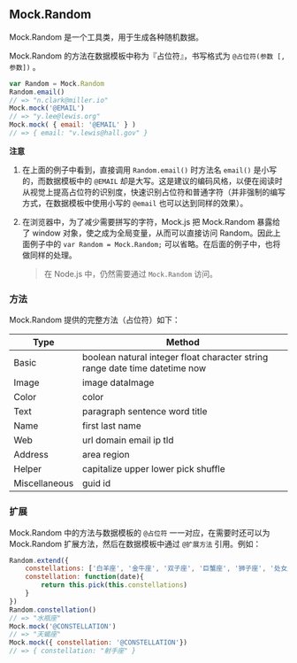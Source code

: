 ## Mock.Random

Mock.Random 是一个工具类，用于生成各种随机数据。

Mock.Random 的方法在数据模板中称为『占位符』，书写格式为 `@占位符(参数 [, 参数])` 。

```js
var Random = Mock.Random
Random.email()
// => "n.clark@miller.io"
Mock.mock('@EMAIL')
// => "y.lee@lewis.org"
Mock.mock( { email: '@EMAIL' } )
// => { email: "v.lewis@hall.gov" }
```

**注意**

1. 在上面的例子中看到，直接调用 `Random.email()` 时方法名 `email()` 是小写的，而数据模板中的 `@EMAIL` 却是大写。这是建议的编码风格，以便在阅读时从视觉上提高占位符的识别度，快速识别占位符和普通字符（并非强制的编写方式，在数据模板中使用小写的 `@email` 也可以达到同样的效果）。

2. 在浏览器中，为了减少需要拼写的字符，Mock.js 把 Mock.Random 暴露给了 window 对象，使之成为全局变量，从而可以直接访问 Random。因此上面例子中的 `var Random = Mock.Random;` 可以省略。在后面的例子中，也将做同样的处理。

    > 在 Node.js 中，仍然需要通过 `Mock.Random` 访问。

### 方法

Mock.Random 提供的完整方法（占位符）如下：

| Type          | Method
| ------------- | -----------------------------------------------------------------------------
| Basic         | boolean natural integer float character string range date time datetime now
| Image         | image dataImage
| Color         | color
| Text          | paragraph sentence word title
| Name          | first last name
| Web           | url domain email ip tld
| Address       | area region
| Helper        | capitalize upper lower pick shuffle
| Miscellaneous | guid id

<script id="fixPlaceholderLink" type="text/javascript">
    $('#fixPlaceholderLink').prev('table')
        .find('td:nth-child(1)').each(function(index, td) {
            $(td).contents().wrapAll(
                $('<a>').attr('href', '#' + $(td).text())
            )
        })
        .end()
        .find('td:nth-child(2)').each(function(index, td) {
            var methods = $(td).text().split(' ')
            var links = $()
            $(methods).each(function(mindex, m) {
                links.push(
                    $('<a>').attr('href', '#' + m).text(m)[0]
                )
                if (mindex < methods.length - 1) {
                    links.push(
                        $('<span>').text(', ')[0]
                    )
                }
            })
            $(td).empty().append(links)
        })
        .end()
</script>

### 扩展

Mock.Random 中的方法与数据模板的 `@占位符` 一一对应，在需要时还可以为 Mock.Random 扩展方法，然后在数据模板中通过 `@扩展方法` 引用。例如：

```js
Random.extend({
    constellations: ['白羊座', '金牛座', '双子座', '巨蟹座', '狮子座', '处女座', '天秤座', '天蝎座', '射手座', '摩羯座', '水瓶座', '双鱼座'],
    constellation: function(date){
        return this.pick(this.constellations)
    }
})
Random.constellation()
// => "水瓶座"
Mock.mock('@CONSTELLATION')
// => "天蝎座"
Mock.mock({ constellation: '@CONSTELLATION'})
// => { constellation: "射手座" }
```

<!-- 下面是 Mock.Random 内置支持的方法说明。 -->

<!-- > 你可以打开控制台，随意地试验这些方法。 -->
